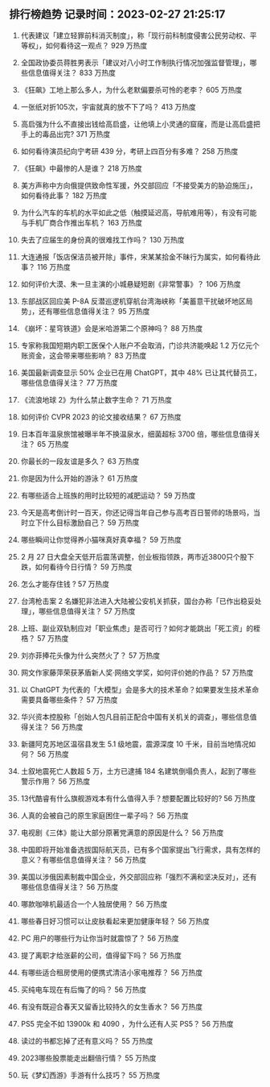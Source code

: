 
## 排行榜趋势 记录时间：2023-02-27 21:25:17
  
  1. 代表建议「建立轻罪前科消灭制度」，称「现行前科制度侵害公民劳动权、平等权」，如何看待这一观点？ 929 万热度
    
  2. 全国政协委员蒋胜男表示「建议对八小时工作制执行情况加强监督管理」，哪些信息值得关注？ 833 万热度
    
  3. 《狂飙》工地上那么多人，为什么老默偏要杀可怜的老李？ 605 万热度
    
  4. 一张纸对折105次，宇宙就真的放不下了吗？ 413 万热度
    
  5. 高启强为什么不直接出钱给高启盛，让他填上小灵通的窟窿，而是让高启盛把手上的毒品出完? 371 万热度
    
  6. 如何看待演员纪向宁考研 439 分，考研上四百分有多难？ 258 万热度
    
  7. 《狂飙》中最惨的人是谁？ 218 万热度
    
  8. 美方声称中方向俄提供致命性军援，外交部回应「不接受美方的胁迫施压」，如何看待此事？ 182 万热度
    
  9. 为什么汽车的车机的水平如此之低（触摸延迟高，导航难用等），有没有可能与手机厂商合作推出车机？ 163 万热度
    
  10. 失去了应届生的身份真的很难找工作吗？ 130 万热度
    
  11. 大连通报「饭店保洁员被开除」事件，宋某某拾金不昧行为属实，如何看待此事？ 116 万热度
    
  12. 如何评价大漠、朱一旦主演的小城悬疑短剧《非常警事》？ 106 万热度
    
  13. 东部战区回应美 P-8A 反潜巡逻机穿航台湾海峡称「美蓄意干扰破坏地区局势」，还有哪些信息值得关注？ 95 万热度
    
  14. 《崩坏：星穹铁道》会是米哈游第二个原神吗？ 88 万热度
    
  15. 专家称我国短期内职工医保个人账户不会取消，门诊共济能唤起 1.2 万亿元个账资金，这会带来哪些影响？ 83 万热度
    
  16. 美国最新调查显示 50% 企业已在用 ChatGPT，其中 48% 已让其代替员工，哪些信息值得关注？ 77 万热度
    
  17. 《流浪地球 2》为什么禁止数字生命？ 71 万热度
    
  18. 如何评价 CVPR 2023 的论文接收结果？ 67 万热度
    
  19. 日本百年温泉旅馆被曝半年不换温泉水，细菌超标 3700 倍，哪些信息值得关注？ 65 万热度
    
  20. 你最长的一段友谊是多久？ 63 万热度
    
  21. 你是因为什么开始的游泳？ 61 万热度
    
  22. 有哪些适合上班族的用时比较短的减肥运动？ 59 万热度
    
  23. 今天是高考倒计时一百天，你还记得当年自己参与高考百日誓师的场景吗，当时立下什么目标激励自己？ 59 万热度
    
  24. 哪些瞬间让你觉得养小猫咪真好真幸福？ 59 万热度
    
  25. 2 月 27 日大盘全天低开后震荡调整，创业板指领跌，两市近3800只个股下跌，如何看待今日行情？ 59 万热度
    
  26. 怎么才能存住钱 ? 57 万热度
    
  27. 台湾枪击案 2 名嫌犯非法进入大陆被公安机关抓获，国台办称「已作出稳妥处理」，哪些信息值得关注？ 57 万热度
    
  28. 上班、副业双轨制应对「职业焦虑」是否可行？如何才能跳出「死工资」的桎梏？ 57 万热度
    
  29. 刘亦菲捧花头像为什么突然火了？ 57 万热度
    
  30. 网文作家藤萍荣获茅盾新人奖·网络文学奖，如何评价她的作品？ 57 万热度
    
  31. 以 ChatGPT 为代表的「大模型」会是多大的技术革命？如果要发生技术革命需要具备哪些条件？ 57 万热度
    
  32. 华兴资本控股称「创始人包凡目前正配合中国有关机关的调查」，哪些信息值得关注？ 56 万热度
    
  33. 新疆阿克苏地区温宿县发生 5.1 级地震，震源深度 10 千米，目前当地情况如何？ 56 万热度
    
  34. 土叙地震死亡人数超 5 万，土方已逮捕 184 名建筑倒塌负责人，起到了哪些警示作用？ 56 万热度
    
  35. 13代酷睿有什么旗舰游戏本有什么值得入手？想要配置比较好的? 56 万热度
    
  36. 人真的会被自己的原生家庭困住一辈子吗？ 56 万热度
    
  37. 电视剧《三体》能让大部分原著党满意的原因是什么？ 56 万热度
    
  38. 中国即将开始准备选拔国际航天员，已有多个国家提出飞行需求，具有怎样的意义？有哪些信息值得关注？ 56 万热度
    
  39. 美国以涉俄因素制裁中国企业，外交部回应称「强烈不满和坚决反对」，还有哪些信息值得关注？ 56 万热度
    
  40. 哪款咖啡机最适合一个人独居使用？ 56 万热度
    
  41. 哪些春日好习惯可以让皮肤看起来更加健康年轻？ 56 万热度
    
  42. PC 用户的哪些行为让你当时就震惊了？ 56 万热度
    
  43. 提了离职才给涨薪的公司，值得留下吗？ 56 万热度
    
  44. 有哪些适合租房使用的便携式清洁小家电推荐？ 56 万热度
    
  45. 买纯电车现在有后悔了的吗？ 56 万热度
    
  46. 有没有既迎合春天又留香比较持久的女生香水？ 56 万热度
    
  47. PS5 完全不如 13900k 和 4090 ，为什么还有人买 PS5？ 56 万热度
    
  48. 读过的书都忘掉了还有意义吗？ 55 万热度
    
  49. 2023哪些股票能走出翻倍行情？ 55 万热度
    
  50. 玩《梦幻西游》手游有什么技巧？ 55 万热度
    